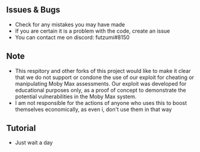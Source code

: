 ## Issues & Bugs
- Check for any mistakes you may have made 
- If you are certain it is a problem with the code, create an issue
- You can contact me on discord: futzumi#8150
## Note
- This respitory and other forks of this project would like to make it clear that we do not support or condone the use of our exploit for cheating or manipulating Moby Max assessments. Our exploit was developed for educational purposes only, as a proof of concept to demonstrate the potential vulnerabilities in the Moby Max system.
- I am not responsible for the actions of anyone who uses this to boost themselves economically, as even i, don't use them in that way
## Tutorial
- Just wait a day
